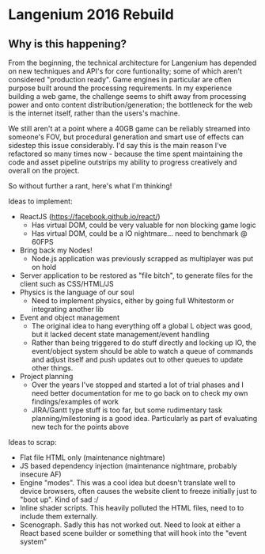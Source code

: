 # Langenium 2016 Rebuild 

## Why is this happening?

From the beginning, the technical architecture for Langenium has depended on new techniques and API's for core funtionality; some of which aren't considered "production ready". Game engines in particular are often purpose built around the processing requirements. In my experience building a web game, the challenge seems to shift away from processing power and onto content distribution/generation; the bottleneck for the web is the internet itself, rather than the users's machine.

We still aren't at a point where a 40GB game can be reliably streamed into someone's FOV, but procedural generation and smart use of effects can sidestep this issue considerably. I'd say this is the main reason I've refactored so many times now - because the time spent maintaining the code and asset pipeline outstrips my ability to progress creatively and overall on the project.

So without further a rant, here's what I'm thinking!

Ideas to implement:
- ReactJS (https://facebook.github.io/react/)
  - Has virtual DOM, could be very valuable for non blocking game logic
  - Has virtual DOM, could be a IO nightmare... need to benchmark @ 60FPS
- Bring back my Nodes!
  - Node.js application was previously scrapped as multiplayer was put on hold
- Server application to be restored as "file bitch", to generate files for the client such as CSS/HTML/JS
- Physics is the language of our soul
  - Need to implement physics, either by going full Whitestorm or integrating another lib
- Event and object management
  - The original idea to hang everything off a global L object was good, but it lacked decent state management/event handling
  - Rather than being triggered to do stuff directly and locking up IO, the event/object system should be able to watch a queue of commands and adjust itself and push updates out to other queues to update other things.
- Project planning
  - Over the years I've stopped and started a lot of trial phases and I need better documentation for me to go back on to check my own findings/examples of work
  - JIRA/Gantt type stuff is too far, but some rudimentary task planning/milestoning is a good idea. Particularly as part of evaluating new tech for the points above


Ideas to scrap:
- Flat file HTML only (maintenance nightmare)
- JS based dependency injection (maintenance nightmare, probably insecure AF)
- Engine "modes". This was a cool idea but doesn't translate well to device browsers, often causes the website client to freeze initially just to "boot up". Kind of sad :/
- Inline shader scripts. This heavily polluted the HTML files, need to to include them externally.
- Scenograph. Sadly this has not worked out. Need to look at either a React based scene builder or something that will hook into the "event system"